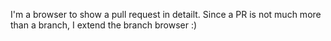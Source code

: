 I'm a browser to show a pull request in detailt. 
Since a PR is not much more than a branch, I extend the branch browser :)